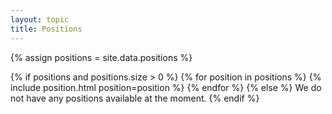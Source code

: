 ```yaml
---
layout: topic
title: Positions
---
```


{% assign positions = site.data.positions %}

{% if positions and positions.size > 0 %}
  {% for position in positions %}
    {% include position.html position=position %}
  {% endfor %}
{% else %}
  We do not have any positions available at the moment.
{% endif %}
